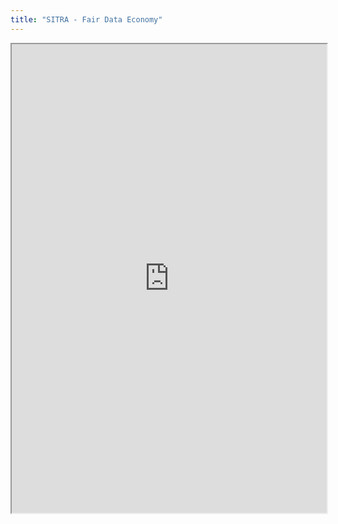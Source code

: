 ```yaml
---
title: "SITRA - Fair Data Economy"
---
```



<iframe height="750" width="100%" src="https://ewelton.github.io/ktest/wiki.html#SITRA%20-%20Fair%20Data%20Economy"></iframe>
